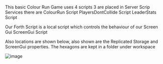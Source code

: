 This basic Colour Run Game uses 4 scripts
3 are placed in Server Scrip Services there are 
ColourRun Script
PlayersDontCollide Script
LeaderStats Script

Our Forth Script is a local script which controls the behaviour of our Screen Gui
ScreenGui Script

Also locations are shown below, also shown are the Replicated Storage and ScreenGui properties.
The hexagons are kept in a folder under workspace

![image](https://github.com/ErisDwarf322/Private/assets/141178149/1e927819-5042-4d9c-9bf8-9e17fb4fbd7f)


